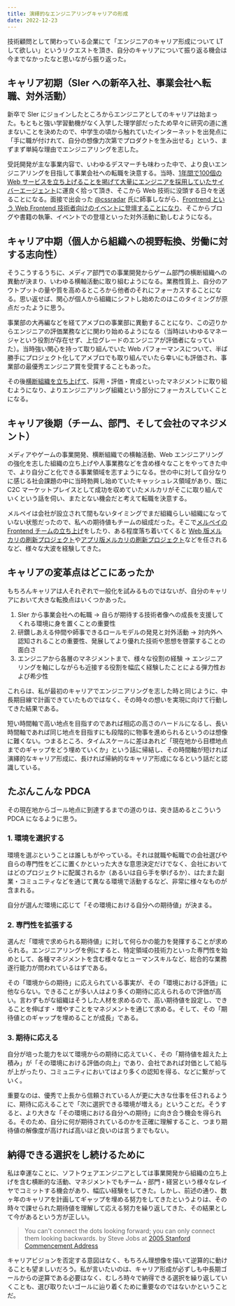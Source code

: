 ```yaml
---
title: 演繹的なエンジニアリングキャリアの形成
date: 2022-12-23
---
```


技術顧問として関わっている企業にて「エンジニアのキャリア形成について LT して欲しい」というリクエストを頂き、自分のキャリアについて振り返る機会は今までなかったなと思いながら振り返った。

## キャリア初期（SIer への新卒入社、事業会社へ転職、対外活動）

新卒で SIer にジョインしたところからエンジニアとしてのキャリアは始まった。もともと強い学習動機がなく入学した理学部だったため早々に研究の道に進まないことを決めたので、中学生の頃から触れていたインターネットを出発点に「手に職が付けれて、自分の想像力次第でプロダクトを生み出せる」という、まずまず単純な理由でエンジニアリングを志した。

受託開発が主な事業内容で、いわゆるデスマーチも味わった中で、より良いエンジニアリングを目指して事業会社への転職を決意する。当時、[1年間で100個の Web サービスを立ち上げることを掲げて大量にエンジニアを採用していたサイバーエージェント](https://markezine.jp/article/detail/16102)に運良く拾って頂き、そこから Web 技術に没頭する日々を送ることになる。面接で出会った [@cssradar](https://twitter.com/cssradar) 氏に師事しながら、[Frontrend という Web Frontend 技術者向けのイベントに登壇することになり](https://frontrend.github.io/events/05/)、そこからブログや書籍の執筆、イベントでの登壇といった対外活動に勤しむようになる。

## キャリア中期（個人から組織への視野転換、労働に対する志向性）

そうこうするうちに、メディア部門での事業開発からゲーム部門の横断組織への異動が決まり、いわゆる横軸活動に取り組むようになる。業務性質上、自分のアウトプットの量や質を高めるところから他者のそれにフォーカスすることになる。思い返せば、関心が個人から組織にシフトし始めたのはこのタイミングが原点だったように思う。

事業部の大再編などを経てアメブロの事業部に異動することになり、この辺りからエンジニアの評価業務などに関わり始めるようになる（当時はいわゆるマネージャという役割が存在せず、上位グレードのエンジニアが評価者になっていた）。当時強い関心を持って取り組んでいた Web パフォーマンスについて、半ば勝手にプロジェクト化してアメブロでも取り組んでいたら幸いにも評価され、事業部の最優秀エンジニア賞を受賞することもあった。

その後[横断組織を立ち上げて](https://codezine.jp/article/detail/9733)、採用・評価・育成といったマネジメントに取り組むようになり、よりエンジニアリング組織という部分にフォーカスしていくことになる。

## キャリア後期（チーム、部門、そして会社のマネジメント）

メディアやゲームの事業開発、横断組織での横軸活動、Web エンジニアリングの強化を志した組織の立ち上げや人事業務などを含め様々なことをやってきた中で、より自分ごと化できる事業領域を志すようになる。世の中に対して自分なりに感じる社会課題の中に当時勃興し始めていたキャッシュレス領域があり、既に C2C マーケットプレイスとして成功を収めていたメルカリがそこに取り組んでいくという話を伺い、またとない機会だと考えて転職を決意する。

メルペイは会社が設立されて間もないタイミングでまだ組織らしい組織になっていない状態だったので、私への期待値もチームの組成だった。そこで[メルペイの Frontend チームの立ち上げ](https://engineering.mercari.com/blog/entry/20201222-merpay-frontend/)をしたり、ある程度落ち着いてくると [Web 版メルカリの刷新プロジェクト](https://engineering.mercari.com/blog/entry/20210810-the-new-mercari-web/)や[アプリ版メルカリの刷新プロジェクト](https://engineering.mercari.com/blog/entry/20221213-ground-up-app/)などを任されるなど、様々な大波を経験してきた。

## キャリアの変革点はどこにあったか

もちろんキャリアは人それぞれで一般化を試みるものではないが、自分のキャリアにおいて大きな転換点はいくつかあった。

1. SIer から事業会社への転職 → 自らが期待する技術者像への成長を支援してくれる環境に身を置くことの重要性
2. 研鑽しあえる仲間や師事できるロールモデルの発見と対外活動 → 対内外へ認知されることの重要性、発展してより優れた技術や思想を啓蒙することの面白さ
3. エンジニアから各層のマネジメントまで、様々な役割の経験 → エンジニアリングを軸にしながらも近接する役割を幅広く経験したことによる弾力性および希少性

これらは、私が最初のキャリアでエンジニアリングを志した時と同じように、中長期目線で計画できていたものではなく、その時々の想いを実現に向けて行動してきた結果である。

短い時間軸で高い地点を目指すのであれば相応の高さのハードルになるし、長い時間軸であれば同じ地点を目指すにも段階的に物事を進められるというのは想像に難くない。つまるところ、タイムスケールに差はあれど「現在地から目標地点までのギャップをどう埋めていくか」という話に帰結し、その時間軸が短ければ演繹的なキャリア形成に、長ければ帰納的なキャリア形成になるという話だと認識している。

## たぶんこんな PDCA

その現在地からゴール地点に到達するまでの道のりは、突き詰めるとこういう PDCA になるように思う。

### 1. 環境を選択する

環境を選ぶということは誰しもがやっている。それは就職や転職での会社選びや自らの専門性をどこに置くかといった大きな意思決定だけでなく、会社においてはどのプロジェクトに配属されるか（あるいは自ら手を挙げるか）、はたまた副業・コミュニティなどを通じて異なる環境で活動するなど、非常に様々なものが含まれる。

自分が選んだ環境に応じて「その環境における自分への期待値」が決まる。

### 2. 専門性を拡張する

選んだ「環境で求められる期待値」に対して何らかの能力を発揮することが求められる。エンジニアリングを例にすると、特定領域の技術力といった専門性を始めとして、各種マネジメントを含む様々なヒューマンスキルなど、総合的な業務遂行能力が問われているはずである。

その「環境からの期待」に応えられている事実が、その「環境における評価」に他ならない。できることが多い人はより多くの期待に応えられるので評価が高い。言わずもがな組織はそうした人材を求めるので、高い期待値を設定し、できることを伸ばす・増やすことをマネジメントを通じて求める。そして、その「期待値とのギャップを埋めることが成長」である。

### 3. 期待に応える

自分が培った能力を以て環境からの期待に応えていく、その「期待値を超えた上積み」が「その環境における評価の向上」であり、会社であれば対価として給与が上がったり、コミュニティにおいてはより多くの認知を得る、などに繋がっていく。

重要なのは、優秀で上長から信頼されている人が更に大きな仕事を任されるように、期待に応えることで「次に選択できる環境が増える」ということだ。そうすると、より大きな「その環境における自分への期待」に向き合う機会を得られる。そのため、自分に何が期待されているのかを正確に理解すること、つまり期待値の解像度が高ければ高いほど良いのは言うまでもない。

## 納得できる選択をし続けるために

私は幸運なことに、ソフトウェアエンジニアとしては事業開発から組織の立ち上げを含む横断的な活動、マネジメントでもチーム・部門・経営という様々なレイヤでコミットする機会があり、幅広い経験をしてきた。しかし、前述の通り、数ヶ年のキャリアを計画してギャップを埋める努力をしてきたというよりは、その時々で課せられた期待値を理解して応える努力を繰り返してきた、その結果として今があるという方が正しい。

> You can't connect the dots looking forward; you can only connect them looking backwards.
> by Steve Jobs at [2005 Stanford Commencement Address](https://www.youtube.com/watch?v=UF8uR6Z6KLc)

キャリアビジョンを否定する意図はなく、もちろん理想像を描いて逆算的に動けることも望ましいだろう。私が言いたいのは、キャリア形成が必ずしも中長期ゴールからの逆算である必要はなく、むしろ時々で納得できる選択を繰り返していくことも、選び取りたいゴールに辿り着くために重要なのではないかということだ。
